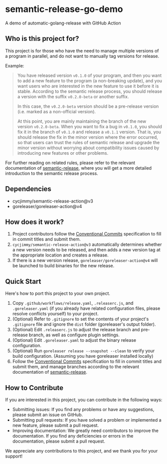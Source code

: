 # semantic-release-go-demo
A demo of automatic-golang-release with GitHub Action

## Who is this project for?

This project is for those who have the need to manage multiple versions of a program in parallel, and do not want to manually tag versions for release.

Example:

> You have released version `v0.1.0` of your program, and then you want to add a new feature to the program (a non-breaking update), and you want users who are interested in the new feature to use it before it is stable. According to the semantic release process, you should release a version with the suffix `v0.2.0-beta` or another suffix.
>
> In this case, the `v0.2.0-beta` version should be a pre-release version (i.e. marked as a non-official version).
>
> At this point, you are mainly maintaining the branch of the new version `v0.2.0-beta`. When you want to fix a bug in `v0.1.0`, you should fix it in the branch of `v0.1.0` and release a `v0.1.1` version. That is, you should release the fix in the minor version where the error occurred, so that users can trust the rules of semantic release and upgrade the minor version without worrying about compatibility issues caused by introducing new features or other problems.

For further reading on related rules, please refer to the relevant documentation of [semantic-release](https://github.com/semantic-release/semantic-release/blob/452e1fa4b99759f408b503480e7a1ee8cc76f007/docs/recipes/release-workflow/pre-releases.md), where you will get a more detailed introduction to the semantic release process.

## Dependencies

- cycjimmy/semantic-release-action@v3
- goreleaser/goreleaser-action@v4

## How does it work?

1. Project contributors follow the [Conventional Commits](https://www.conventionalcommits.org/en/v1.0.0/) specification to fill in commit titles and submit them.
2. `cycjimmy/semantic-release-action@v3` automatically determines whether a new version needs to be released, and then adds a new version tag at the appropriate location and creates a release.
3. If there is a new version release, `goreleaser/goreleaser-action@v4` will be launched to build binaries for the new release.

## Quick Start

Here's how to port this project to your own project.

1. Copy `.github/workflows/release.yaml`, `.releaserc.js`, and `.goreleaser.yaml` (if you already have related configuration files, please resolve conflicts yourself) to your project.
2. (Optional) Refer to `.gitignore` to set the contents of your project's `.gitignore` file and ignore the `dist` folder (goreleaser's output folder).
3. (Optional) Edit `.releaserc.js` to adjust the release branch and pre-release branch, as well as configure plugin settings.
4. (Optional) Edit `.goreleaser.yaml` to adjust the binary release configuration.
5. (Optional) Run `goreleaser release --snapshot --clean` to verify your build configuration. (Assuming you have goreleaser installed locally)
6. Follow the [Conventional Commits](https://www.conventionalcommits.org/en/v1.0.0/) specification to fill in commit titles and submit them, and manage branches according to the relevant documentation of [semantic-release](https://github.com/semantic-release/semantic-release/blob/452e1fa4b99759f408b503480e7a1ee8cc76f007/docs/recipes/release-workflow/pre-releases.md).

## How to Contribute

If you are interested in this project, you can contribute in the following ways:

- Submitting issues: If you find any problems or have any suggestions, please submit an issue on GitHub.
- Submitting pull requests: If you have solved a problem or implemented a new feature, please submit a pull request.
- Improving documentation: We greatly need contributors to improve the documentation. If you find any deficiencies or errors in the documentation, please submit a pull request.

We appreciate any contributions to this project, and we thank you for your support!